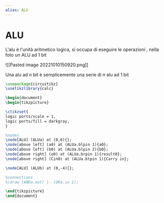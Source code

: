 ```yaml
---
alias: ALU
---
```


# ALU
L'alu è l'unità aritmetico logica, si occupa di eseguire le operazioni , nella foto un ALU ad 1 bit

![[Pasted image 20221010150920.png]]


Una alu ad $n$ bit è semplicemente una serie di $n$ alu ad 1 bit


```tikz
\usepackage{circuitikz}
\usetikzlibrary{calc}

\begin{document}
\begin{tikzpicture}

\ctikzset{
logic ports/scale = 1,
logic ports/fill = darkgray,
}

%nodes
\node[ALU] (ALUa) at (0,0){};
\node[above left] (a0) at (ALUa.blpin 1){a0};
\node[above left] (b0) at (ALUa.blpin 2){b0};
\node[above right] (o0) at (ALUa.brpin 1){result0};
\node[above right] (Cin0) at (ALUa.btpin 1){Carry in};

\node[ALU] (ALUb) at (0,-4){};

%connections
%\draw (ANDa.out) |- (ORa.in 1);

\end{tikzpicture}
\end{document}
```